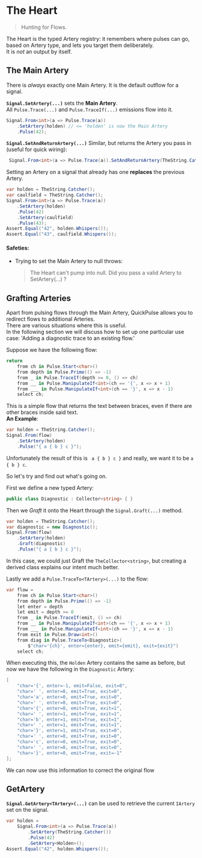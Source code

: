 # The Heart
> Hunting for Flows.

  
The Heart is the typed Artery registry: it remembers where pulses can go, based on Artery type, and lets you target them deliberately.  
It is *not* an output by itself. 
  
## The Main Artery
There is *always* exactly one Main Artery. It is the default outflow for a signal.  

**`Signal.SetArtery(...)`** sets the **Main Artery**.  
All `Pulse.Trace(...)` and `Pulse.TraceIf(...)` emissions flow into it.    
```csharp
Signal.From<int>(a => Pulse.Trace(a))
    .SetArtery(holden) // <= 'holden' is now the Main Artery
    .Pulse(42);
```
**`Signal.SetAndReturnArtery(...)`** Similar, but returns the Artery you pass in (useful for quick wiring):  
```csharp
 Signal.From<int>(a => Pulse.Trace(a)).SetAndReturnArtery(TheString.Catcher());
```
Setting an Artery on a signal that already has one **replaces** the previous Artery.    
```csharp
var holden = TheString.Catcher();
var caulfield = TheString.Catcher();
Signal.From<int>(a => Pulse.Trace(a))
    .SetArtery(holden)
    .Pulse(42)
    .SetArtery(caulfield)
    .Pulse(43);
Assert.Equal("42", holden.Whispers());
Assert.Equal("43", caulfield.Whispers());
```
#### Safeties:
- Trying to set the Main Artery to null throws:  
    > The Heart can't pump into null. Did you pass a valid Artery to SetArtery(...) ?  
## Grafting Arteries
Apart from pulsing flows through the Main Artery, QuickPulse allows you to redirect flows to additional Arteries.  
There are various situations where this is useful.  
In the following section we will discuss how to set up one particular use case:
'Adding a diagnostic trace to an existing flow.' 

Suppose we have the following flow:   
```csharp
return
    from ch in Pulse.Start<char>()
    from depth in Pulse.Prime(() => -1)
    from _ in Pulse.TraceIf(depth >= 0, () => ch)
    from __ in Pulse.ManipulateIf<int>(ch == '{', x => x + 1)
    from ___ in Pulse.ManipulateIf<int>(ch == '}', x => x - 1)
    select ch;
```
This is a simple flow that returns the text between braces, even if there are other braces inside said text.  
**An Example**:  
```csharp
var holden = TheString.Catcher();
Signal.From(flow)
    .SetArtery(holden)
    .Pulse("{ a { b } c }");
```
Unfortunately the result of this is ` a { b } c }` and really, we want it to be ` a { b } c `.    

So let's try and find out what's going on.  

First we define a new typed Artery:  
```csharp
public class Diagnostic : Collector<string> { }
```
Then we *Graft* it onto the Heart through the `Signal.Graft(...)` method.  
```csharp
var holden = TheString.Catcher();
var diagnostic = new Diagnostic();
Signal.From(flow)
    .SetArtery(holden)
    .Graft(diagnostic)
    .Pulse("{ a { b } c }");
```
In this case, we could just Graft the `TheCollector<string>`, but creating a derived class explains our intent much better.

Lastly we add a `Pulse.TraceTo<TArtery>(...)` to the flow:
  
```csharp
var flow = 
    from ch in Pulse.Start<char>()
    from depth in Pulse.Prime(() => -1)
    let enter = depth
    let emit = depth >= 0
    from _ in Pulse.TraceIf(emit, () => ch)
    from __ in Pulse.ManipulateIf<int>(ch == '{', x => x + 1)
    from ___ in Pulse.ManipulateIf<int>(ch == '}', x => x - 1)
    from exit in Pulse.Draw<int>()
    from diag in Pulse.TraceTo<Diagnostic>(
        $"char='{ch}', enter={enter}, emit={emit}, exit={exit}")
    select ch;
```
When executing this, the `Holden` Artery contains the same as before, but now we have the following in the `Diagnostic` Artery:  
```csharp
[
    "char='{', enter=-1, emit=False, exit=0",
    "char=' ', enter=0, emit=True, exit=0",
    "char='a', enter=0, emit=True, exit=0",
    "char=' ', enter=0, emit=True, exit=0",
    "char='{', enter=0, emit=True, exit=1",
    "char=' ', enter=1, emit=True, exit=1",
    "char='b', enter=1, emit=True, exit=1",
    "char=' ', enter=1, emit=True, exit=1",
    "char='}', enter=1, emit=True, exit=0",
    "char=' ', enter=0, emit=True, exit=0",
    "char='c', enter=0, emit=True, exit=0",
    "char=' ', enter=0, emit=True, exit=0",
    "char='}', enter=0, emit=True, exit=-1"
];
```
We can now use this information to correct the original flow  
## GetArtery
**`Signal.GetArtery<TArtery>(...)`** can be used to retrieve the current `IArtery` set on the signal.  
  
```csharp
var holden =
    Signal.From<int>(a => Pulse.Trace(a))
        .SetArtery(TheString.Catcher())
        .Pulse(42)
        .GetArtery<Holden>();
Assert.Equal("42", holden.Whispers());
```
